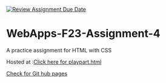 [![Review Assignment Due Date](https://classroom.github.com/assets/deadline-readme-button-24ddc0f5d75046c5622901739e7c5dd533143b0c8e959d652212380cedb1ea36.svg)](https://classroom.github.com/a/4tKarLeg)
# WebApps-F23-Assignment-4
A practice assignment for HTML with CSS

Hosted at :<a href="C:\Users\S564579\Documents\GitHub\44563-webapps-f23-assignment4-SaiUjwal296\playpart.html">Click here for playpart.html</a>

<a href="https://github.com/44-563-WebApps-F23/44563-webapps-f23-assignment4-SaiUjwal296/settings/pages">Check for Git hub pages</a>